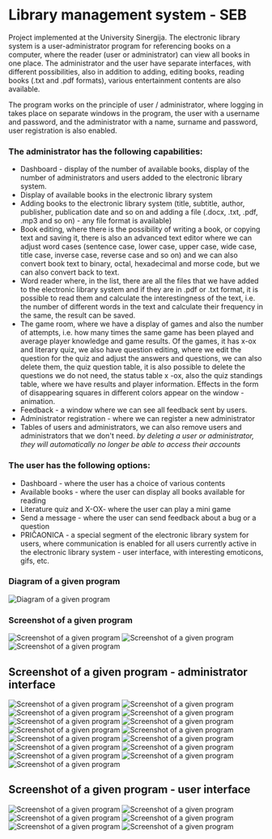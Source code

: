 # Library management system - SEB
Project implemented at the University Sinergija. The electronic library system is a user-administrator program for referencing books on a computer, where the reader (user or administrator) can view all books in one place. The administrator and the user have separate interfaces, with different possibilities, also in addition to adding, editing books, reading books (.txt and .pdf formats), various entertainment contents are also available. 

The program works on the principle of user / administrator, where logging in takes place on separate windows in the program, the user with a username and password, and the administrator with a name, surname and password, user registration is also enabled. 

### The administrator has the following capabilities:
* Dashboard - display of the number of available books, display of the number of administrators and users added to the electronic library system.
* Display of available books in the electronic library system
* Adding books to the electronic library system (title, subtitle, author, publisher, publication date and so on and adding a file (.docx, .txt, .pdf, .mp3 and so on) - any file format is available)
* Book editing, where there is the possibility of writing a book, or copying text and saving it, there is also an advanced text editor where we can adjust word cases (sentence case, lower case, upper case, wide case, title case, inverse case, reverse case and so on) and we can also convert book text to binary, octal, hexadecimal and morse code, but we can also convert back to text.
* Word reader where, in the list, there are all the files that we have added to the electronic library system and if they are in .pdf or .txt format, it is possible to read them and calculate the interestingness of the text, i.e. the number of different words in the text and calculate their frequency in the same, the result can be saved.
* The game room, where we have a display of games and also the number of attempts, i.e. how many times the same game has been played and average player knowledge and game results. Of the games, it has x-ox and literary quiz, we also have question editing, where we edit the question for the quiz and adjust the answers and questions, we can also delete them, the quiz question table, it is also possible to delete the questions we do not need, the status table x -ox, also the quiz standings table, where we have results and player information.
Effects in the form of disappearing squares in different colors appear on the window - animation.
* Feedback - a window where we can see all feedback sent by users.
* Administrator registration - where we can register a new administrator
* Tables of users and administrators, we can also remove users and administrators that we don't need.
*by deleting a user or administrator, they will automatically no longer be able to access their accounts*

### The user has the following options:
* Dashboard - where the user has a choice of various contents
* Available books - where the user can display all books available for reading
* Literature quiz and X-OX- where the user can play a mini game
* Send a message - where the user can send feedback about a bug or a question
* PRIČAONICA - a special segment of the electronic library system for users, where communication is enabled for all users currently active in the electronic library system - user interface, with interesting emoticons, gifs, etc.

### Diagram of a given program 

![Diagram of a given program](https://github.com/stojanovicljubinko/library-management-system-SEB/blob/main/slike/diagram.png)


### Screenshot of a given program 
 ![Screenshot of a given program](https://github.com/stojanovicljubinko/library-management-system-SEB/blob/main/slike/7.png)
 ![Screenshot of a given program](https://github.com/stojanovicljubinko/library-management-system-SEB/blob/main/slike/8.png)
 ![Screenshot of a given program](https://github.com/stojanovicljubinko/library-management-system-SEB/blob/main/slike/9.png)
 
   ## Screenshot of a given program - administrator interface
 ![Screenshot of a given program](https://github.com/stojanovicljubinko/library-management-system-SEB/blob/main/slike/10.png)
 ![Screenshot of a given program](https://github.com/stojanovicljubinko/library-management-system-SEB/blob/main/slike/11.png)
 ![Screenshot of a given program](https://github.com/stojanovicljubinko/library-management-system-SEB/blob/main/slike/12.png)
 ![Screenshot of a given program](https://github.com/stojanovicljubinko/library-management-system-SEB/blob/main/slike/13.png)
 ![Screenshot of a given program](https://github.com/stojanovicljubinko/library-management-system-SEB/blob/main/slike/14.png)
 ![Screenshot of a given program](https://github.com/stojanovicljubinko/library-management-system-SEB/blob/main/slike/15.png)
 ![Screenshot of a given program](https://github.com/stojanovicljubinko/library-management-system-SEB/blob/main/slike/16.png)
 ![Screenshot of a given program](https://github.com/stojanovicljubinko/library-management-system-SEB/blob/main/slike/17.png)
 ![Screenshot of a given program](https://github.com/stojanovicljubinko/library-management-system-SEB/blob/main/slike/18.png)
 ![Screenshot of a given program](https://github.com/stojanovicljubinko/library-management-system-SEB/blob/main/slike/19.png)
 ![Screenshot of a given program](https://github.com/stojanovicljubinko/library-management-system-SEB/blob/main/slike/20.png)
 ![Screenshot of a given program](https://github.com/stojanovicljubinko/library-management-system-SEB/blob/main/slike/21.png)
 ![Screenshot of a given program](https://github.com/stojanovicljubinko/library-management-system-SEB/blob/main/slike/22.png)
 ![Screenshot of a given program](https://github.com/stojanovicljubinko/library-management-system-SEB/blob/main/slike/23.png)
 ![Screenshot of a given program](https://github.com/stojanovicljubinko/library-management-system-SEB/blob/main/slike/24.png)
 
 ## Screenshot of a given program - user interface
 ![Screenshot of a given program](https://github.com/stojanovicljubinko/library-management-system-SEB/blob/main/slike/1.png)
 ![Screenshot of a given program](https://github.com/stojanovicljubinko/library-management-system-SEB/blob/main/slike/5.png)
 ![Screenshot of a given program](https://github.com/stojanovicljubinko/library-management-system-SEB/blob/main/slike/6.png)
 ![Screenshot of a given program](https://github.com/stojanovicljubinko/library-management-system-SEB/blob/main/slike/2.png)
 ![Screenshot of a given program](https://github.com/stojanovicljubinko/library-management-system-SEB/blob/main/slike/3.png)
 ![Screenshot of a given program](https://github.com/stojanovicljubinko/library-management-system-SEB/blob/main/slike/4.png)
 


